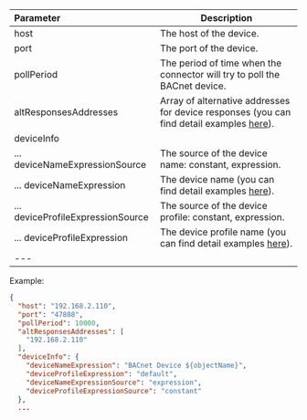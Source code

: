 | **Parameter**                     | **Description**                                                                                                                       |
|:----------------------------------|---------------------------------------------------------------------------------------------------------------------------------------|
| host                              | The host of the device.                                                                                                               |
| port                              | The port of the device.                                                                                                               |
| pollPeriod                        | The period of time when the connector will try to poll the BACnet device.                                                             |
| altResponsesAddresses             | Array of alternative addresses for device responses (you can find detail examples [here](#examples-alternative-responses-addresses)). |
| deviceInfo                        |                                                                                                                                       |
| ... deviceNameExpressionSource    | The source of the device name: constant, expression.                                                                                  |
| ... deviceNameExpression          | The device name (you can find detail examples [here](#examples-device-name-expression-and-device-profile-expression)).                |
| ... deviceProfileExpressionSource | The source of the device profile: constant, expression.                                                                               |
| ... deviceProfileExpression       | The device profile name (you can find detail examples [here](#examples-device-name-expression-and-device-profile-expression)).        |
| ---                               |                                                                                                                                       |

Example:

```json
{
  "host": "192.168.2.110",
  "port": "47808",
  "pollPeriod": 10000,
  "altResponsesAddresses": [
    "192.168.2.110"
  ],
  "deviceInfo": {
    "deviceNameExpression": "BACnet Device ${objectName}",
    "deviceProfileExpression": "default",
    "deviceNameExpressionSource": "expression",
    "deviceProfileExpressionSource": "constant"
  },
  ...
```
